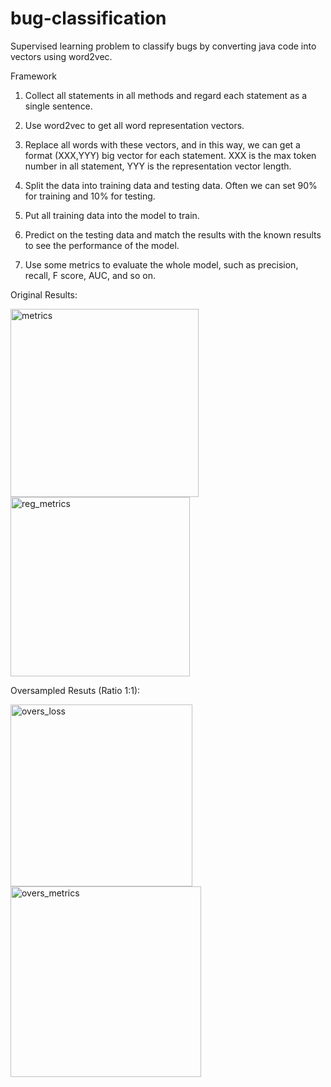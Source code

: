 # bug-classification

Supervised learning problem to classify bugs by converting java code into vectors using word2vec.

Framework

1) Collect all statements in all methods and regard each statement as a single sentence.

2) Use word2vec to get all word representation vectors. 

3) Replace all words with these vectors, and in this way, we can get a format (XXX,YYY) big vector for each statement. XXX is the max token number in all statement, YYY is the representation vector length.

4) Split the data into training data and testing data. Often we can set 90% for training and 10% for testing.

5) Put all training data into the model to train.

6) Predict on the testing data and match the results with the known results to see the performance of the model.

7) Use some metrics to evaluate the whole model, such as precision, recall, F score, AUC, and so on.

Original Results:


<img width="301" alt="metrics" src="https://user-images.githubusercontent.com/26397102/60028546-80eb0b80-966d-11e9-8852-d99a27ca38d5.png">

<img width="287" alt="reg_metrics" src="https://user-images.githubusercontent.com/26397102/60200406-0c9e9c80-9814-11e9-8260-e2d75aed4869.png">


Oversampled Resuts (Ratio 1:1):


<img width="291" alt="overs_loss" src="https://user-images.githubusercontent.com/26397102/60201504-699b5200-9816-11e9-86da-666698d8e0c7.png">

<img width="305" alt="overs_metrics" src="https://user-images.githubusercontent.com/26397102/60201545-7ddf4f00-9816-11e9-825f-7263c6e4b542.png">
